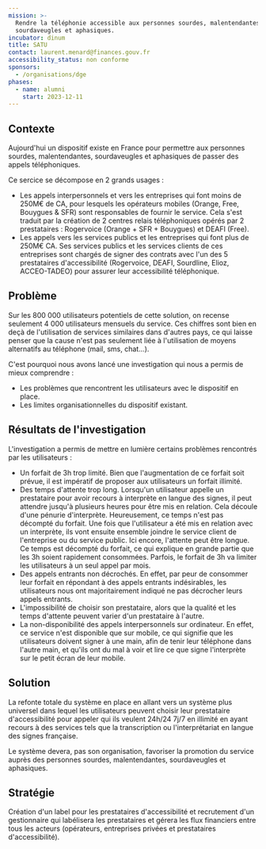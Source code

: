 ```yaml
---
mission: >-
  Rendre la téléphonie accessible aux personnes sourdes, malentendantes,
  sourdaveugles et aphasiques. 
incubator: dinum
title: SATU
contact: laurent.menard@finances.gouv.fr
accessibility_status: non conforme
sponsors:
  - /organisations/dge
phases:
  - name: alumni
    start: 2023-12-11
---
```

## Contexte

Aujourd'hui un dispositif existe en France pour permettre aux personnes sourdes, malentendantes, sourdaveugles et aphasiques de passer des appels téléphoniques.

Ce sercice se décompose en 2 grands usages :
- Les appels interpersonnels et vers les entreprises qui font moins de 250M€ de CA, pour lesquels les opérateurs mobiles (Orange, Free, Bouygues & SFR) sont responsables de fournir le service. Cela s'est traduit par la création de 2 centres relais téléphoniques opérés par 2 prestataires : Rogervoice (Orange + SFR + Bouygues) et DEAFI (Free).
- Les appels vers les services publics et les entreprises qui font plus de 250M€ CA. Ses services publics et les services clients de ces entreprises sont chargés de signer des contrats avec l'un des 5 prestataires d'accessibilité (Rogervoice, DEAFI, Sourdline, Elioz, ACCEO-TADEO) pour assurer leur accessibilité téléphonique.
## Problème

Sur les 800 000 utilisateurs potentiels de cette solution, on recense seulement 4 000 utilisateurs mensuels du service. Ces chiffres sont bien en deçà de l'utilisation de services similaires dans d'autres pays, ce qui laisse penser que la cause n'est pas seulement liée à l'utilisation de moyens alternatifs au téléphone (mail, sms, chat...). 

C'est pourquoi nous avons lancé une investigation qui nous a permis de mieux comprendre :
- Les problèmes que rencontrent les utilisateurs avec le dispositif en place.
- Les limites organisationnelles du dispositif existant.

## Résultats de l'investigation

L'investigation a permis de mettre en lumière certains problèmes rencontrés par les utilisateurs : 

* Un forfait de 3h trop limité. Bien que l'augmentation de ce forfait soit prévue, il est impératif de proposer aux utilisateurs un forfait illimité.
* Des temps d'attente trop long. Lorsqu'un utilisateur appelle un prestataire pour avoir recours à interprète en langue des signes, il peut attendre jusqu'à plusieurs heures pour être mis en relation. Cela découle d'une pénurie d'interprète. Heureusement, ce temps n'est pas décompté du forfait. Une fois que l'utilisateur a été mis en relation avec un interprète, ils vont ensuite ensemble joindre le service client de l'entreprise ou du service public. Ici encore, l'attente peut être longue. Ce temps est décompté du forfait, ce qui explique en grande partie que les 3h soient rapidement consommées. Parfois, le forfait de 3h va limiter les utilisateurs à un seul appel par mois.
* Des appels entrants non décrochés. En effet, par peur de consommer leur forfait en répondant à des appels entrants indésirables, les utilisateurs nous ont majoritairement indiqué ne pas décrocher leurs appels entrants.
* L'impossibilité de choisir son prestataire, alors que la qualité et les temps d'attente peuvent varier d'un prestataire à l'autre.
* La non-disponibilité des appels interpersonnels sur ordinateur. En effet, ce service n'est disponible que sur mobile, ce qui signifie que les utilisateurs doivent signer à une main, afin de tenir leur téléphone dans l'autre main, et qu'ils ont du mal à voir et lire ce que signe l'interprète sur le petit écran de leur mobile.


## Solution

La refonte totale du système en place en allant vers un système plus universel dans lequel les utilisateurs peuvent choisir leur prestataire d'accessibilité pour appeler qui ils veulent 24h/24 7j/7 en illimité en ayant recours à des services tels que la transcription ou l'interprétariat en langue des signes française.

Le système devera, pas son organisation, favoriser la promotion du service auprès des personnes sourdes, malentendantes, sourdaveugles et aphasiques.
## Stratégie

Création d'un label pour les prestataires d'accessibilité et recrutement d'un gestionnaire qui labélisera les prestataires et gérera les flux financiers entre tous les acteurs (opérateurs, entreprises privées et prestataires d'accessibilité).